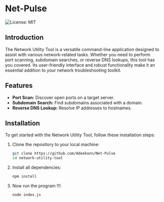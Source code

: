 # Net-Pulse

![License: MIT](https://img.shields.io/badge/License-MIT-blue.svg)

## Introduction

The Network Utility Tool is a versatile command-line application designed to assist with various network-related tasks. Whether you need to perform port scanning, subdomain searches, or reverse DNS lookups, this tool has you covered. Its user-friendly interface and robust functionality make it an essential addition to your network troubleshooting toolkit.

## Features

- **Port Scan:** Discover open ports on a target server.
- **Subdomain Search:** Find subdomains associated with a domain.
- **Reverse DNS Lookup:** Resolve IP addresses to hostnames.

## Installation

To get started with the Network Utility Tool, follow these installation steps:

1. Clone the repository to your local machine:

   ```bash
   git clone https://github.com/Adeekonn/Net-Pulse
   cd network-utility-tool

2. Install all dependencies:

   ```bash
   npm install

3. Now run the program !!!:

   ```bash
   node index.js
